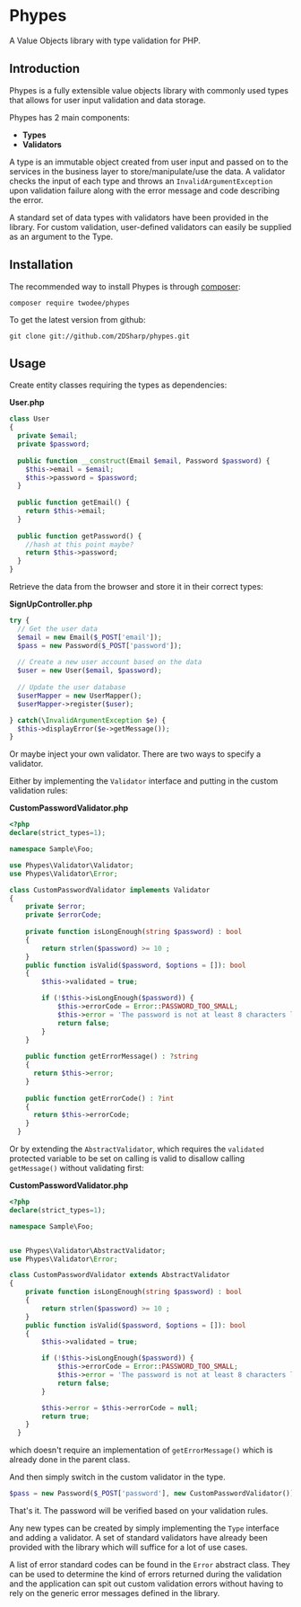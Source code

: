 # Phypes
A Value Objects library with type validation for PHP.

## Introduction
Phypes is a fully extensible value objects library with commonly used types that allows for
user input validation and data storage.

Phypes has 2 main components:
- **Types**
- **Validators**

A type is an immutable object created from user input and passed on to the services in the 
business layer to store/manipulate/use the data.
A validator checks the input of each type and throws an `InvalidArgumentException` upon
validation failure along with the error message and code describing the error.

A standard set of data types with validators have been provided in the library. For custom 
validation, user-defined validators can easily be supplied as an argument to the Type.

## Installation
The recommended way to install Phypes is through [composer](https://getcomposer.org/):
```
composer require twodee/phypes
```
To get the latest version from github:

```
git clone git://github.com/2DSharp/phypes.git
```


## Usage

Create entity classes requiring the types as dependencies:

**User.php**
```php
class User
{
  private $email;
  private $password;
  
  public function __construct(Email $email, Password $password) {
    $this->email = $email;
    $this->password = $password;
  }
  
  public function getEmail() {
    return $this->email;
  }
  
  public function getPassword() {
    //hash at this point maybe?
    return $this->password;
  }
}
```
Retrieve the data from the browser and store it in their correct types:

**SignUpController.php**
```php
try {
  // Get the user data
  $email = new Email($_POST['email']);
  $pass = new Password($_POST['password']);
  
  // Create a new user account based on the data
  $user = new User($email, $password);
  
  // Update the user database
  $userMapper = new UserMapper();
  $userMapper->register($user);

} catch(\InvalidArgumentException $e) {
  $this->displayError($e->getMessage());
}
```

Or maybe inject your own validator.
There are two ways to specify a validator.

Either by implementing the `Validator` interface and putting in the custom validation rules:

**CustomPasswordValidator.php**
```php
<?php
declare(strict_types=1);

namespace Sample\Foo;

use Phypes\Validator\Validator;
use Phypes\Validator\Error;

class CustomPasswordValidator implements Validator
{
    private $error;
    private $errorCode;
    
    private function isLongEnough(string $password) : bool
    {
        return strlen($password) >= 10 ;
    }
    public function isValid($password, $options = []): bool
    {
        $this->validated = true;

        if (!$this->isLongEnough($password)) {
            $this->errorCode = Error::PASSWORD_TOO_SMALL;
            $this->error = 'The password is not at least 8 characters long';
            return false;
        }
    }
    
    public function getErrorMessage() : ?string
    {
      return $this->error;
    }
    
    public function getErrorCode() : ?int
    {
      return $this->errorCode;
    }
  }
  ```

Or by extending the `AbstractValidator`, which requires the `validated` protected 
variable to be set on calling is valid to disallow calling `getMessage()` without validating first:

**CustomPasswordValidator.php**
```php
<?php
declare(strict_types=1);

namespace Sample\Foo;


use Phypes\Validator\AbstractValidator;
use Phypes\Validator\Error;

class CustomPasswordValidator extends AbstractValidator
{
    private function isLongEnough(string $password) : bool
    {
        return strlen($password) >= 10 ;
    }
    public function isValid($password, $options = []): bool
    {
        $this->validated = true;

        if (!$this->isLongEnough($password)) {
            $this->errorCode = Error::PASSWORD_TOO_SMALL;
            $this->error = 'The password is not at least 8 characters long';
            return false;
        }

        $this->error = $this->errorCode = null;
        return true;
    }
  }
  ```
  which doesn't require an implementation of `getErrorMessage()` which is already done in the parent class.
  
  And then simply switch in the custom validator in the type.
  ```php
  $pass = new Password($_POST['password'], new CustomPasswordValidator());
  ```
  That's it. The password will be verified based on your validation rules.
  
  Any new types can be created by simply implementing the `Type` interface and adding a validator. A set of
  standard validators have already been provided with the library which will suffice for a lot of use cases.
  
  
A list of error standard codes can be found in the `Error` abstract class. They can be used to determine the
kind of errors returned during the validation and the application can spit out custom validation errors without
having to rely on the generic error messages defined in the library.

